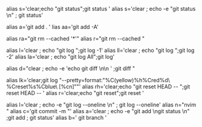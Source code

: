 

alias s='clear;echo "git status";git status '
alias  s='clear ; echo -e "git status  \n" ; git status'

alias  a='git add . '
lias  aa='git   add -A'

alias ra="git rm --cached '*'"
alias r="git rm --cached "

alias l='clear ; echo "git log ";git log -1'
alias ll='clear ; echo "git log ";git log -2'
alias la='clear ; echo "git log All";git log'


alias d="clear ; echo -e 'echo git diff \n\n ' ;git diff "

alias lk='clear;git log "--pretty=format:\"%C(yellow)%h%Cred%d\\ %Creset%s%Cblue\\ [%cn]\""'
alias rh='clear;echo "git reset HEAD -- ";git reset HEAD -- '
alias r='clear;echo "git reset";git reset '


alias  l='clear ; echo -e "git log --oneline  \n" ; git log --oneline'
alias  n="nvim "
alias  c='git commit -m "'
alias  a='clear ; echo -e "git add \ngit status  \n" ;git add ; git status'
alias  b=' git branch '




